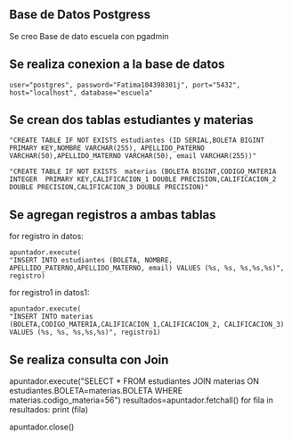 ## Base de Datos Postgress
Se creo Base de dato escuela con pgadmin

## Se realiza conexion a la base de datos
    user="postgres", password="Fatima104398301j", port="5432", host="localhost", database="escuela"
    
    
## Se crean dos tablas estudiantes y materias

    "CREATE TABLE IF NOT EXISTS estudiantes (ID SERIAL,BOLETA BIGINT PRIMARY KEY,NOMBRE VARCHAR(255), APELLIDO_PATERNO VARCHAR(50),APELLIDO_MATERNO VARCHAR(50), email VARCHAR(255))"

    "CREATE TABLE IF NOT EXISTS  materias (BOLETA BIGINT,CODIGO_MATERIA INTEGER  PRIMARY KEY,CALIFICACION_1 DOUBLE PRECISION,CALIFICACION_2 DOUBLE PRECISION,CALIFICACION_3 DOUBLE PRECISION)"


## Se agregan registros a ambas tablas

for registro in datos:

    apuntador.execute(
    "INSERT INTO estudiantes (BOLETA, NOMBRE, APELLIDO_PATERNO,APELLIDO_MATERNO, email) VALUES (%s, %s, %s,%s,%s)", registro)
    

for registro1 in datos1:

    apuntador.execute(
    "INSERT INTO materias (BOLETA,CODIGO_MATERIA,CALIFICACION_1,CALIFICACION_2, CALIFICACION_3) VALUES (%s, %s, %s,%s,%s)", registro1)
    
## Se realiza consulta con Join

apuntador.execute("SELECT * FROM  estudiantes JOIN materias  ON estudiantes.BOLETA=materias.BOLETA WHERE materias.codigo_materia=56")
resultados=apuntador.fetchall()
for fila in resultados:
    print (fila)

apuntador.close()
